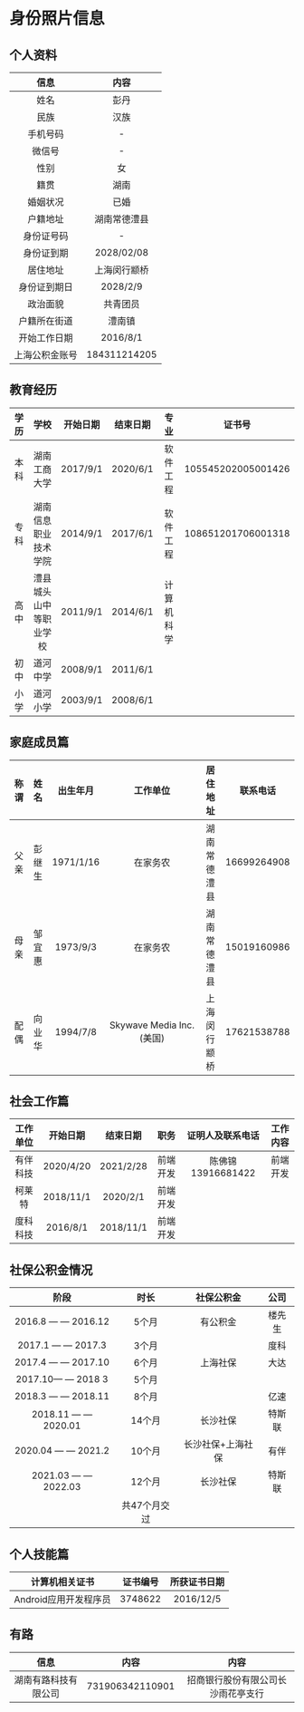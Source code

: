 # 身份照片信息

## 个人资料

|  信息  |  内容  |
| :----: | :----: | 
|姓名|彭丹|
|民族|汉族|
|手机号码|-|
|微信号|-|
|性别|女|
|籍贯|湖南|
|婚姻状况|已婚|
|户籍地址|湖南常德澧县|
|身份证号码|-|
|身份证到期|2028/02/08|
|居住地址|上海闵行颛桥|
|身份证到期日|2028/2/9|
|政治面貌|共青团员|
|户籍所在街道|澧南镇|
|开始工作日期|2016/8/1|
|上海公积金账号|184311214205|

## 教育经历
|学历|学校|开始日期|结束日期|专业|证书号|
| :----: | :----: | :----: | :----: | :----: | :----: | 
|本科|湖南工商大学|2017/9/1|2020/6/1|软件工程|105545202005001426|
|专科|湖南信息职业技术学院|2014/9/1|2017/6/1|软件工程|108651201706001318|
|高中|澧县城头山中等职业学校|2011/9/1|2014/6/1|计算机科学||
|初中|道河中学|2008/9/1|2011/6/1|||
|小学|道河小学|2003/9/1|2008/6/1|||

## 家庭成员篇
| 称谓|姓名|出生年月|工作单位|居住地址|联系电话| 
| :----: | :----: | :----: | :----: | :----: | :----: | 
| 父亲|彭继生|1971/1/16|在家务农|湖南常德澧县|16699264908| 
| 母亲|邹宜惠|1973/9/3|在家务农|湖南常德澧县|15019160986| 
| 配偶|向业华|1994/7/8|Skywave Media Inc.(美国)|上海闵行颛桥|17621538788| 

## 社会工作篇
| 工作单位|开始日期|结束日期|职务|证明人及联系电话|工作内容| 
| :----: | :----: | :----: | :----: | :----: | :----: | 
| 有伴科技|2020/4/20|2021/2/28|前端开发|陈佛锦13916681422|前端开发| 
| 柯莱特|2018/11/1|2020/2/1|前端开发||| 
| 度科科技|2016/8/1|2018/11/1|前端开发||| 

## 社保公积金情况
| 阶段|时长|社保公积金|公司| 
| :----: | :----: | :----: | :----: | 
| 2016.8 — —  2016.12|5个月|有公积金|楼先生| 
| 2017.1 — —  2017.3|3个月||度科| 
| 2017.4 — — 2017.10|6个月|上海社保|大达| 
| 2017.10— — 2018 3 |5个月||| 
| 2018.3 — — 2018.11|8个月||亿速| 
| 2018.11 — — 2020.01|14个月|长沙社保|特斯联| 
| 2020.04 — — 2021.2|10个月|长沙社保+上海社保|有伴| 
| 2021.03 — — 2022.03|12个月|长沙社保|特斯联| 
||共47个月交过|| | | 

## 个人技能篇
| 计算机相关证书|证书编号|所获证书日期| 
| :----: | :----: | :----: | 
| Android应用开发程序员|3748622|2016/12/5| 

## 有路
|  信息  |  内容  |内容  |
| :----: | :----: | :----: | 
| 湖南有路科技有限公司|731906342110901|招商银行股份有限公司长沙雨花亭支行| 
